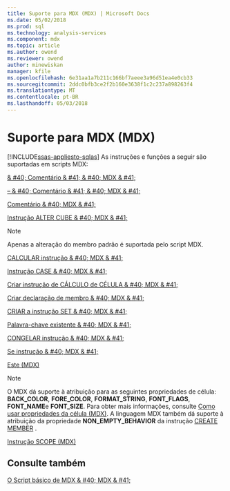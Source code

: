 ```yaml
---
title: Suporte para MDX (MDX) | Microsoft Docs
ms.date: 05/02/2018
ms.prod: sql
ms.technology: analysis-services
ms.component: mdx
ms.topic: article
ms.author: owend
ms.reviewer: owend
author: minewiskan
manager: kfile
ms.openlocfilehash: 6e31aa1a7b211c166bf7aeee3a96d51ea4e0cb33
ms.sourcegitcommit: 2ddc0bfb3ce2f2b160e3638f1c2c237a898263f4
ms.translationtype: MT
ms.contentlocale: pt-BR
ms.lasthandoff: 05/03/2018
---
```

# <a name="supported-mdx-mdx"></a>Suporte para MDX (MDX)
[!INCLUDE[ssas-appliesto-sqlas](../../../includes/ssas-appliesto-sqlas.md)]
  As instruções e funções a seguir são suportadas em scripts MDX:  
  
 [& #40; Comentário & #41; & #40; MDX & #41;](../../../mdx/comment-mdx-double-slash.md)  
  
 [– & #40; Comentário & #41; & #40; MDX & #41;](../../../mdx/comment-mdx-operator-reference.md)  
  
 [Comentário & #40; MDX & #41;](../../../mdx/comment-mdx.md)  
  
 [Instrução ALTER CUBE & #40; MDX & #41;](../../../mdx/mdx-data-definition-alter-cube.md)  
  
> [!NOTE]  
>  Apenas a alteração do membro padrão é suportada pelo script MDX.  
  
 [CALCULAR instrução & #40; MDX & #41;](../../../mdx/mdx-scripting-calculate.md)  
  
 [Instrução CASE & #40; MDX & #41;](../../../mdx/case-statement-mdx.md)  
  
 [Criar instrução de CÁLCULO de CÉLULA & #40; MDX & #41;](../../../mdx/mdx-data-definition-create-cell-calculation.md)  
  
 [Criar declaração de membro & #40; MDX & #41;](../../../mdx/mdx-data-definition-create-member.md)  
  
 [CRIAR a instrução SET & #40; MDX & #41;](../../../mdx/mdx-data-definition-create-set.md)  
  
 [Palavra-chave existente & #40; MDX & #41;](../../../analysis-services/multidimensional-models/mdx/mdx-query-existing-keyword.md)  
  
 [CONGELAR instrução & #40; MDX & #41;](../../../mdx/mdx-scripting-freeze.md)  
  
 [Se instrução & #40; MDX & #41;](../../../mdx/mdx-scripting-if.md)  
  
 [Este &#40;MDX&#41;](../../../mdx/this-mdx.md)  
  
> [!NOTE]  
>  O MDX dá suporte à atribuição para as seguintes propriedades de célula: **BACK_COLOR**, **FORE_COLOR**, **FORMAT_STRING**, **FONT_FLAGS**, **FONT_NAME**e **FONT_SIZE**. Para obter mais informações, consulte [Como usar propriedades da célula &#40;MDX&#41;](../../../analysis-services/multidimensional-models/mdx/mdx-cell-properties-using-cell-properties.md). A linguagem MDX também dá suporte à atribuição da propriedade **NON_EMPTY_BEHAVIOR** da instrução [CREATE MEMBER](../../../mdx/mdx-data-definition-create-member.md) .  
  
 [Instrução SCOPE &#40;MDX&#41;](../../../mdx/mdx-scripting-scope.md)  
  
## <a name="see-also"></a>Consulte também  
 [O Script básico de MDX & #40; MDX & #41;](../../../analysis-services/multidimensional-models/mdx/the-basic-mdx-script-mdx.md)  
  
  
